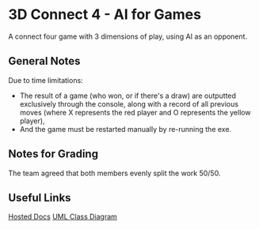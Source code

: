 # 3D Connect 4 - AI for Games
A connect four game with 3 dimensions of play, using AI as an opponent.

## General Notes
Due to time limitations:
- The result of a game (who won, or if there's a draw) are outputted exclusively through the console, along with a record of all previous moves (where X represents the red player and O represents the yellow player),
- And the game must be restarted manually by re-running the exe.

## Notes for Grading
The team agreed that both members evenly split the work 50/50.

## Useful Links
[Hosted Docs](http://www.michaelrryan.com/AIFG-3D-Connect-4/)
[UML Class Diagram](https://drive.google.com/file/d/11pNOC9oilTlsbHKAdlmz-jHY0zf_UDEW/view?usp=sharing)
